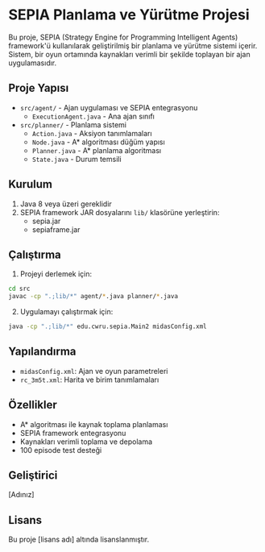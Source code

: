 # SEPIA Planlama ve Yürütme Projesi

Bu proje, SEPIA (Strategy Engine for Programming Intelligent Agents) framework'ü kullanılarak geliştirilmiş bir planlama ve yürütme sistemi içerir. Sistem, bir oyun ortamında kaynakları verimli bir şekilde toplayan bir ajan uygulamasıdır.

## Proje Yapısı

- `src/agent/` - Ajan uygulaması ve SEPIA entegrasyonu
  - `ExecutionAgent.java` - Ana ajan sınıfı
- `src/planner/` - Planlama sistemi
  - `Action.java` - Aksiyon tanımlamaları
  - `Node.java` - A* algoritması düğüm yapısı
  - `Planner.java` - A* planlama algoritması
  - `State.java` - Durum temsili

## Kurulum

1. Java 8 veya üzeri gereklidir
2. SEPIA framework JAR dosyalarını `lib/` klasörüne yerleştirin:
   - sepia.jar
   - sepiaframe.jar

## Çalıştırma

1. Projeyi derlemek için:
```bash
cd src
javac -cp ".;lib/*" agent/*.java planner/*.java
```

2. Uygulamayı çalıştırmak için:
```bash
java -cp ".;lib/*" edu.cwru.sepia.Main2 midasConfig.xml
```

## Yapılandırma

- `midasConfig.xml`: Ajan ve oyun parametreleri
- `rc_3m5t.xml`: Harita ve birim tanımlamaları

## Özellikler

- A* algoritması ile kaynak toplama planlaması
- SEPIA framework entegrasyonu
- Kaynakları verimli toplama ve depolama
- 100 episode test desteği

## Geliştirici

[Adınız]

## Lisans

Bu proje [lisans adı] altında lisanslanmıştır.